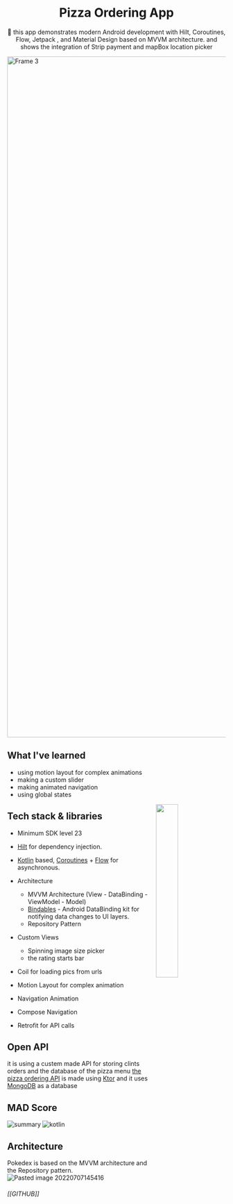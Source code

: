 <h1 align="center">Pizza Ordering App</h1>

<p align="center">  
🍕 this app demonstrates modern Android development with Hilt, Coroutines, Flow, Jetpack , and Material Design based on MVVM architecture.
and shows the integration of Strip payment and mapBox location picker
</p>

<img width="1569" alt="Frame 3" src="https://user-images.githubusercontent.com/98290339/177796471-6deb98cb-ddd5-4567-a4ca-8366079620ea.png">

## What I've learned
- using motion layout for complex animations
- making a custom slider
- making animated navigation
- using global states

<img src="https://user-images.githubusercontent.com/98290339/177801075-8177e979-3671-4879-8ff5-d31b0df268da.png" align="right" width="32%"/>

## Tech stack & libraries

-   Minimum SDK level 23
-   [Hilt](https://dagger.dev/hilt/) for dependency injection.
-   [Kotlin](https://kotlinlang.org/) based, [Coroutines](https://github.com/Kotlin/kotlinx.coroutines) + [Flow](https://kotlin.github.io/kotlinx.coroutines/kotlinx-coroutines-core/kotlinx.coroutines.flow/) for asynchronous.

-   Architecture
    -   MVVM Architecture (View - DataBinding - ViewModel - Model)
    -   [Bindables](https://github.com/skydoves/bindables) - Android DataBinding kit for notifying data changes to UI layers.
    -   Repository Pattern
- Custom Views
	- Spinning image size picker
	- the rating starts bar 

- Coil for loading pics from urls 
- Motion Layout for complex animation
- Navigation Animation 
- Compose Navigation
- Retrofit for API calls


## Open API
it is using a custem made API for storing clints orders and the database of the pizza menu
[the pizza ordering API]() is made using [Ktor]() and it uses [MongoDB]() as a database


## MAD Score
![summary](https://user-images.githubusercontent.com/98290339/177838031-b316d373-b0ac-47e0-8ed7-bb838c10364f.png)
![kotlin](https://user-images.githubusercontent.com/98290339/177838025-30c3ea0d-a42f-47b1-bd61-66188e6e25bb.png)



## Architecture
Pokedex is based on the MVVM architecture and the Repository pattern.
![Pasted image 20220707145416](https://user-images.githubusercontent.com/98290339/177800171-cce4447a-e90b-47f3-bf21-dfcd6fc71c0e.png)


###### [[GITHUB]]
